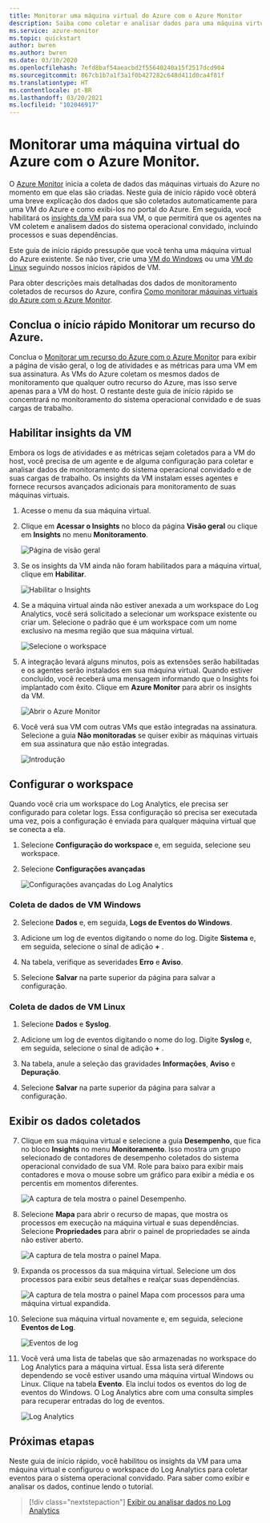 ```yaml
---
title: Monitorar uma máquina virtual do Azure com o Azure Monitor
description: Saiba como coletar e analisar dados para uma máquina virtual do Azure no Azure Monitor.
ms.service: azure-monitor
ms.topic: quickstart
author: bwren
ms.author: bwren
ms.date: 03/10/2020
ms.openlocfilehash: 7efd8baf54aeacbd2f55640240a15f2517dcd904
ms.sourcegitcommit: 867cb1b7a1f3a1f0b427282c648d411d0ca4f81f
ms.translationtype: HT
ms.contentlocale: pt-BR
ms.lasthandoff: 03/20/2021
ms.locfileid: "102046917"
---
```

# <a name="quickstart-monitor-an-azure-virtual-machine-with-azure-monitor"></a>Monitorar uma máquina virtual do Azure com o Azure Monitor.
O [Azure Monitor](../overview.md) inicia a coleta de dados das máquinas virtuais do Azure no momento em que elas são criadas. Neste guia de início rápido você obterá uma breve explicação dos dados que são coletados automaticamente para uma VM do Azure e como exibi-los no portal do Azure. Em seguida, você habilitará os [insights da VM](../vm/vminsights-overview.md) para sua VM, o que permitirá que os agentes na VM coletem e analisem dados do sistema operacional convidado, incluindo processos e suas dependências.

Este guia de início rápido pressupõe que você tenha uma máquina virtual do Azure existente. Se não tiver, crie uma [VM do Windows](../../virtual-machines/windows/quick-create-portal.md) ou uma [VM do Linux](../../virtual-machines/linux/quick-create-cli.md) seguindo nossos inícios rápidos de VM.

Para obter descrições mais detalhadas dos dados de monitoramento coletados de recursos do Azure, confira [Como monitorar máquinas virtuais do Azure com o Azure Monitor](./monitor-vm-azure.md).


## <a name="complete-the-monitor-an-azure-resource-quickstart"></a>Conclua o início rápido Monitorar um recurso do Azure.
Conclua o [Monitorar um recurso do Azure com o Azure Monitor](../essentials/quick-monitor-azure-resource.md) para exibir a página de visão geral, o log de atividades e as métricas para uma VM em sua assinatura. As VMs do Azure coletam os mesmos dados de monitoramento que qualquer outro recurso do Azure, mas isso serve apenas para a VM do host. O restante deste guia de início rápido se concentrará no monitoramento do sistema operacional convidado e de suas cargas de trabalho.


## <a name="enable-vm-insights"></a>Habilitar insights da VM
Embora os logs de atividades e as métricas sejam coletados para a VM do host, você precisa de um agente e de alguma configuração para coletar e analisar dados de monitoramento do sistema operacional convidado e de suas cargas de trabalho. Os insights da VM instalam esses agentes e fornece recursos avançados adicionais para monitoramento de suas máquinas virtuais.

1. Acesse o menu da sua máquina virtual.
2. Clique em **Acessar o Insights** no bloco da página **Visão geral** ou clique em **Insights** no menu **Monitoramento**.

    ![Página de visão geral](media/quick-monitor-azure-vm/overview-insights.png)

3. Se os insights da VM ainda não foram habilitados para a máquina virtual, clique em **Habilitar**. 

    ![Habilitar o Insights](media/quick-monitor-azure-vm/enable-insights.png)

4. Se a máquina virtual ainda não estiver anexada a um workspace do Log Analytics, você será solicitado a selecionar um workspace existente ou criar um. Selecione o padrão que é um workspace com um nome exclusivo na mesma região que sua máquina virtual.

    ![Selecione o workspace](media/quick-monitor-azure-vm/select-workspace.png)

5. A integração levará alguns minutos, pois as extensões serão habilitadas e os agentes serão instalados em sua máquina virtual. Quando estiver concluído, você receberá uma mensagem informando que o Insights foi implantado com êxito. Clique em **Azure Monitor** para abrir os insights da VM.

    ![Abrir o Azure Monitor](media/quick-monitor-azure-vm/azure-monitor.png)

6. Você verá sua VM com outras VMs que estão integradas na assinatura. Selecione a guia **Não monitoradas** se quiser exibir as máquinas virtuais em sua assinatura que não estão integradas.

    ![Introdução](media/quick-monitor-azure-vm/get-started.png)


## <a name="configure-workspace"></a>Configurar o workspace
Quando você cria um workspace do Log Analytics, ele precisa ser configurado para coletar logs. Essa configuração só precisa ser executada uma vez, pois a configuração é enviada para qualquer máquina virtual que se conecta a ela.

1. Selecione **Configuração do workspace** e, em seguida, selecione seu workspace.

2. Selecione **Configurações avançadas**

    ![Configurações avançadas do Log Analytics](../vm/media/quick-collect-azurevm/log-analytics-advanced-settings-azure-portal.png)

### <a name="data-collection-from-windows-vm"></a>Coleta de dados de VM Windows


2. Selecione **Dados** e, em seguida, **Logs de Eventos do Windows**.

3. Adicione um log de eventos digitando o nome do log.  Digite **Sistema** e, em seguida, selecione o sinal de adição **+** .

4. Na tabela, verifique as severidades **Erro** e **Aviso**.

5. Selecione **Salvar** na parte superior da página para salvar a configuração.

### <a name="data-collection-from-linux-vm"></a>Coleta de dados de VM Linux

1. Selecione **Dados** e **Syslog**.

2. Adicione um log de eventos digitando o nome do log.  Digite **Syslog** e, em seguida, selecione o sinal de adição **+** .  

3. Na tabela, anule a seleção das gravidades **Informações**, **Aviso** e **Depuração**. 

4. Selecione **Salvar** na parte superior da página para salvar a configuração.

## <a name="view-data-collected"></a>Exibir os dados coletados

7. Clique em sua máquina virtual e selecione a guia **Desempenho**, que fica no bloco **Insights** no menu **Monitoramento**. Isso mostra um grupo selecionado de contadores de desempenho coletados do sistema operacional convidado de sua VM. Role para baixo para exibir mais contadores e mova o mouse sobre um gráfico para exibir a média e os percentis em momentos diferentes.

    ![A captura de tela mostra o painel Desempenho.](media/quick-monitor-azure-vm/performance.png)

9. Selecione **Mapa** para abrir o recurso de mapas, que mostra os processos em execução na máquina virtual e suas dependências. Selecione **Propriedades** para abrir o painel de propriedades se ainda não estiver aberto.

    ![A captura de tela mostra o painel Mapa.](media/quick-monitor-azure-vm/map.png)

11. Expanda os processos da sua máquina virtual. Selecione um dos processos para exibir seus detalhes e realçar suas dependências.

    ![A captura de tela mostra o painel Mapa com processos para uma máquina virtual expandida.](media/quick-monitor-azure-vm/processes.png)

12. Selecione sua máquina virtual novamente e, em seguida, selecione **Eventos de Log**. 

    ![Eventos de log](media/quick-monitor-azure-vm/log-events.png)

13. Você verá uma lista de tabelas que são armazenadas no workspace do Log Analytics para a máquina virtual. Essa lista será diferente dependendo se você estiver usando uma máquina virtual Windows ou Linux. Clique na tabela **Evento**. Ela inclui todos os eventos do log de eventos do Windows. O Log Analytics abre com uma consulta simples para recuperar entradas do log de eventos.

    ![Log Analytics](media/quick-monitor-azure-vm/log-analytics.png)

## <a name="next-steps"></a>Próximas etapas
Neste guia de início rápido, você habilitou os insights da VM para uma máquina virtual e configurou o workspace do Log Analytics para coletar eventos para o sistema operacional convidado. Para saber como exibir e analisar os dados, continue lendo o tutorial.

> [!div class="nextstepaction"]
> [Exibir ou analisar dados no Log Analytics](../logs/log-analytics-tutorial.md)